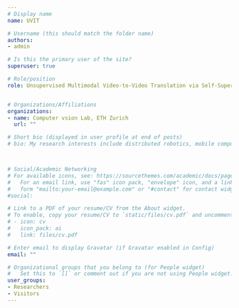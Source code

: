 ```yaml
---
# Display name
name: UVIT

# Username (this should match the folder name)
authors:
- admin

# Is this the primary user of the site?
superuser: true

# Role/position
role: Unsupervised Multimodal Video-to-Video Translation via Self-Supervised Learning


# Organizations/Affiliations
organizations:
- name: Computer vsion Lab, ETH Zurich 
  url: ""

# Short bio (displayed in user profile at end of posts)
# bio: My research interests include distributed robotics, mobile computing and programmable matter.



# Social/Academic Networking
# For available icons, see: https://sourcethemes.com/academic/docs/page-builder/#icons
#   For an email link, use "fas" icon pack, "envelope" icon, and a link in the
#   form "mailto:your-email@example.com" or "#contact" for contact widget.
#social:

# Link to a PDF of your resume/CV from the About widget.
# To enable, copy your resume/CV to `static/files/cv.pdf` and uncomment the lines below.
# - icon: cv
#   icon_pack: ai
#   link: files/cv.pdf

# Enter email to display Gravatar (if Gravatar enabled in Config)
email: ""

# Organizational groups that you belong to (for People widget)
#   Set this to `[]` or comment out if you are not using People widget.
user_groups:
- Researchers
- Visitors
---
```


